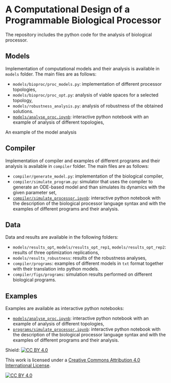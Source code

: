# A Computational Design of a Programmable Biological Processor

The repository includes the python code for the analysis of biological processor. 

## Models

Implementation of computational models and their analysis is available in `models` folder. The main files are as follows:
* `models/bioproc/proc_models.py`: implementation of different processor topologies, 
* `models/bioproc/proc_opt.py`: analysis of viable spaces for a selected topology,
* `models/robustness_analysis.py`: analysis of robustness of the obtained solutions.
* [`models/analyse_proc.ipynb`](`models/analyse_proc.ipynb`): interactive python notebook with an example of analysis of different topologies,

An example of the model analysis

## Compiler
Implementation of compiler and examples of different programs and their analysis is available in `compiler` folder. The main files are as follows:
* `compiler/generate_model.py`: implementation of the biological compiler,
* `compiler/simulate_program.py`: simulator that uses the compiler to generate an ODE-based model and than simulates its dynamics with the given parameter set,
* [`compiler/simulate_processor.ipynb`](`compiler/simulate_processor.ipynb`): interactive python notebook with the description of the biological processor language syntax and with the examples of different programs and their analysis.

## Data
Data and results are available in the following folders:
* `models/results_opt`, `models/results_opt_rep1`, `models/results_opt_rep2`: results of three optimization replications,
* `models/results_robustness`: results of the robustness analyses,
* `compiler/programs`: examples of different models in `txt` format together with their translation into python models.
* `compiler/figs/programs`: simulation results performed on different biological programs.

## Examples
Examples are available as interactive python notebooks:
* [`models/analyse_proc.ipynb`](`models/analyse_proc.ipynb`): interactive python notebook with an example of analysis of different topologies,
* [`programs/simulate_processor.ipynb`](`compiler/simulate_processor.ipynb`): interactive python notebook with the description of the biological processor language syntax and with the examples of different programs and their analysis.

Shield: [![CC BY 4.0][cc-by-shield]][cc-by]

This work is licensed under a [Creative Commons Attribution 4.0 International
License][cc-by].

[![CC BY 4.0][cc-by-image]][cc-by]

[cc-by]: http://creativecommons.org/licenses/by/4.0/
[cc-by-image]: https://i.creativecommons.org/l/by/4.0/88x31.png
[cc-by-shield]: https://img.shields.io/badge/License-CC%20BY%204.0-lightgrey.svg